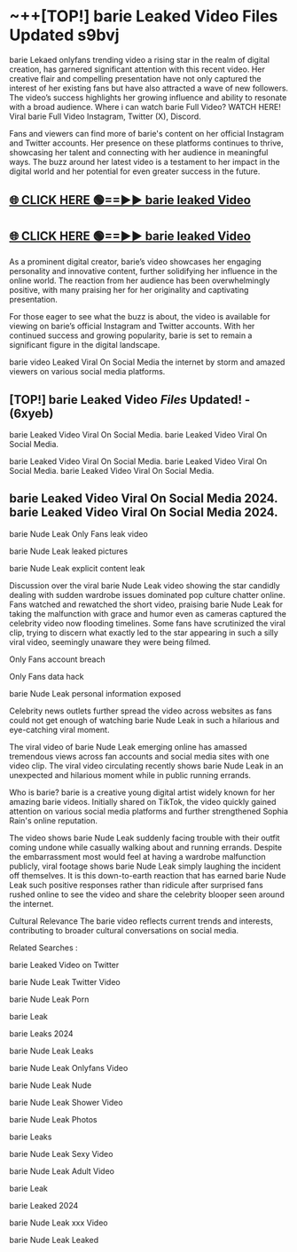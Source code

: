 # ~++[TOP!] barie Leaked Video Files Updated s9bvj

 barie Lekaed onlyfans trending video a rising star in the realm of digital creation, has garnered significant attention with this recent video. Her creative flair and compelling presentation have not only captured the interest of her existing fans but have also attracted a wave of new followers. The video’s success highlights her growing influence and ability to resonate with a broad audience.
Where i can watch  barie Full Video? WATCH HERE! Viral  barie Full Video Instagram, Twitter (X), Discord.


Fans and viewers can find more of  barie's content on her official Instagram and Twitter accounts. Her presence on these platforms continues to thrive, showcasing her talent and connecting with her audience in meaningful ways. The buzz around her latest video is a testament to her impact in the digital world and her potential for even greater success in the future.


## [🌐 CLICK HERE 🟢==►►  barie leaked Video ](https://onlyclips.site?title=barie&ref=git)

## [🌐 CLICK HERE 🟢==►►  barie leaked Video ](https://onlyclips.site?title=barie&ref=git)


As a prominent digital creator,  barie’s video showcases her engaging personality and innovative content, further solidifying her influence in the online world. The reaction from her audience has been overwhelmingly positive, with many praising her for her originality and captivating presentation.

For those eager to see what the buzz is about, the video is available for viewing on  barie’s official Instagram and Twitter accounts. With her continued success and growing popularity,  barie is set to remain a significant figure in the digital landscape.


  barie video Leaked Viral On Social Media the internet by storm and amazed viewers on various social media platforms.


## [TOP!]  barie Leaked Video *Files* Updated! - (6xyeb) 

 barie Leaked Video Viral On Social Media. barie Leaked Video Viral On Social Media.

 barie Leaked Video Viral On Social Media. barie Leaked Video Viral On Social Media. barie Leaked Video Viral On Social Media.


##  barie Leaked Video Viral On Social Media 2024. barie Leaked Video Viral On Social Media 2024.
 barie Nude Leak Only Fans leak video

 barie Nude Leak leaked pictures

 barie Nude Leak explicit content leak

Discussion over the viral  barie Nude Leak video showing the star candidly dealing with sudden wardrobe issues dominated pop culture chatter online. Fans watched and rewatched the short video, praising  barie Nude Leak for taking the malfunction with grace and humor even as cameras captured the celebrity video now flooding timelines. Some fans have scrutinized the viral clip, trying to discern what exactly led to the star appearing in such a silly viral video, seemingly unaware they were being filmed.


Only Fans account breach

Only Fans data hack

 barie Nude Leak personal information exposed

Celebrity news outlets further spread the video across websites as fans could not get enough of watching  barie Nude Leak in such a hilarious and eye-catching viral moment.


The viral video of  barie Nude Leak emerging online has amassed tremendous views across fan accounts and social media sites with one video clip. The viral video circulating recently shows  barie Nude Leak in an unexpected and hilarious moment while in public running errands.


Who is  barie?  barie is a creative young digital artist widely known for her amazing  barie videos. Initially shared on TikTok, the video quickly gained attention on various social media platforms and further strengthened Sophia Rain's online reputation.

The video shows  barie Nude Leak suddenly facing trouble with their outfit coming undone while casually walking about and running errands. Despite the embarrassment most would feel at having a wardrobe malfunction publicly, viral footage shows  barie Nude Leak simply laughing the incident off themselves. It is this down-to-earth reaction that has earned  barie Nude Leak such positive responses rather than ridicule after surprised fans rushed online to see the video and share the celebrity blooper seen around the internet.

Cultural Relevance The  barie video reflects current trends and interests, contributing to broader cultural conversations on social media.

Related Searches :

 barie Leaked Video on Twitter

 barie Nude Leak Twitter Video

 barie Nude Leak Porn

 barie Leak 

 barie Leaks 2024

 barie Nude Leak Leaks

 barie Nude Leak Onlyfans Video

 barie Nude Leak Nude

 barie Nude Leak Shower Video

 barie Nude Leak Photos

 barie Leaks

 barie Nude Leak Sexy Video

 barie Nude Leak Adult Video

 barie Leak

 barie Leaked 2024

 barie Nude Leak xxx Video

 barie Nude Leak Leaked